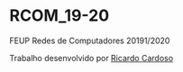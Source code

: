 # RCOM_19-20
FEUP Redes de Computadores 20191/2020

Trabalho desenvolvido por [Ricardo Cardoso](https://github.com/ricardofdc)
